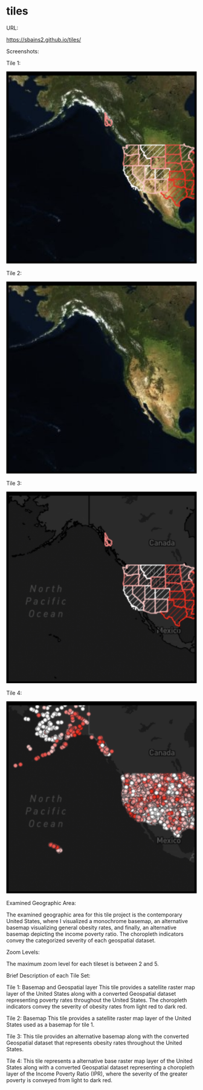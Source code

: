 # tiles

URL:

https://sbains2.github.io/tiles/

Screenshots:

Tile 1:

![tile1](/img/tile1_preview.png)



Tile 2:

![tile2](/img/tile2_preview.png)



Tile 3:

![tile3](/img/tile3_preview.png)



Tile 4:

![tile4](/img/tile4_preview.png)



Examined Geographic Area:

The examined geographic area for this tile project is the contemporary United States, where I visualized a monochrome basemap, an alternative basemap visualizing general obesity rates, and finally, an alternative basemap depicting the income poverty ratio. The choropleth indicators convey the categorized severity of each geospatial dataset.



Zoom Levels:

The maximum zoom level for each tileset is between 2 and 5.



Brief Description of each Tile Set:

Tile 1: Basemap and Geospatial layer
This tile provides a satellite raster map layer of the United States along with a converted Geospatial dataset representing poverty rates throughout the United States. The choropleth indicators convey the severity of obesity rates from light red to dark red.

Tile 2: Basemap
This tile provides a satellite raster map layer of the United States used as a basemap for tile 1.

Tile 3:
This tile provides an alternative basemap along with the converted Geospatial dataset that represents obesity rates throughout the United States.

Tile 4:
This tile represents a alternative base raster map layer of the United States along with a converted Geospatial dataset representing a choropleth layer of the Income Poverty Ratio (IPR), where the severity of the greater poverty is conveyed from light to dark red.
